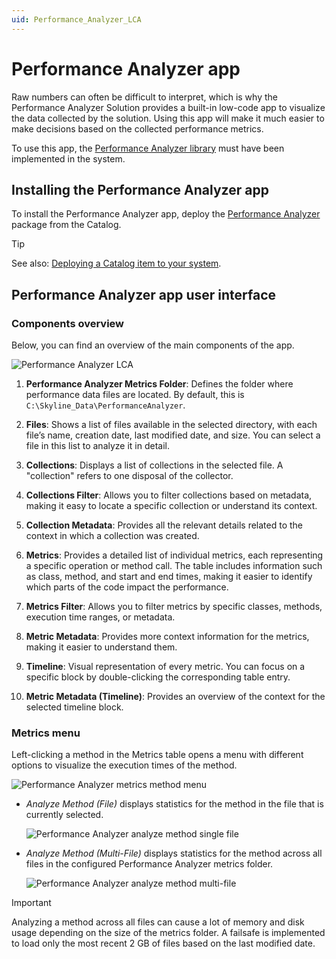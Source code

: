 ```yaml
---
uid: Performance_Analyzer_LCA
---
```


# Performance Analyzer app

Raw numbers can often be difficult to interpret, which is why the Performance Analyzer Solution provides a built-in low-code app to visualize the data collected by the solution. Using this app will make it much easier to make decisions based on the collected performance metrics.

To use this app, the [Performance Analyzer library](xref:Performance_Analyzer_Library) must have been implemented in the system.

## Installing the Performance Analyzer app

To install the Performance Analyzer app, deploy the [Performance Analyzer](https://catalog.dataminer.services/details/414894ce-21ae-48e7-b2c3-0652fff08349) package from the Catalog.

> [!TIP]
> See also: [Deploying a Catalog item to your system](xref:Deploying_a_catalog_item).

## Performance Analyzer app user interface

### Components overview

Below, you can find an overview of the main components of the app.

![Performance Analyzer LCA](~/dataminer/images/performance_analyzer_lca.png)

1. **Performance Analyzer Metrics Folder**: Defines the folder where performance data files are located. By default, this is `C:\Skyline_Data\PerformanceAnalyzer`.

1. **Files**: Shows a list of files available in the selected directory, with each file’s name, creation date, last modified date, and size. You can select a file in this list to analyze it in detail.

1. **Collections**: Displays a list of collections in the selected file. A "collection" refers to one disposal of the collector.

1. **Collections Filter**: Allows you to filter collections based on metadata, making it easy to locate a specific collection or understand its context.

1. **Collection Metadata**: Provides all the relevant details related to the context in which a collection was created.

1. **Metrics**: Provides a detailed list of individual metrics, each representing a specific operation or method call. The table includes information such as class, method, and start and end times, making it easier to identify which parts of the code impact the performance.

1. **Metrics Filter**: Allows you to filter metrics by specific classes, methods, execution time ranges, or metadata.

1. **Metric Metadata**: Provides more context information for the metrics, making it easier to understand them.

1. **Timeline**: Visual representation of every metric. You can focus on a specific block by double-clicking the corresponding table entry.

1. **Metric Metadata (Timeline)**: Provides an overview of the context for the selected timeline block.

### Metrics menu

Left-clicking a method in the Metrics table opens a menu with different options to visualize the execution times of the method.

![Performance Analyzer metrics method menu](~/dataminer/images/Performance_analyzer_metrics_method_menu.png)

- *Analyze Method (File)* displays statistics for the method in the file that is currently selected.

  ![Performance Analyzer analyze method single file](~/dataminer/images/Performance_analyzer_analyze_method_single_file.png)

- *Analyze Method (Multi-File)* displays statistics for the method across all files in the configured Performance Analyzer metrics folder.

  ![Performance Analyzer analyze method multi-file](~/dataminer/images/Performance_analyzer_analyze_method_multi_file.png)

> [!IMPORTANT]
> Analyzing a method across all files can cause a lot of memory and disk usage depending on the size of the metrics folder. A failsafe is implemented to load only the most recent 2 GB of files based on the last modified date.

